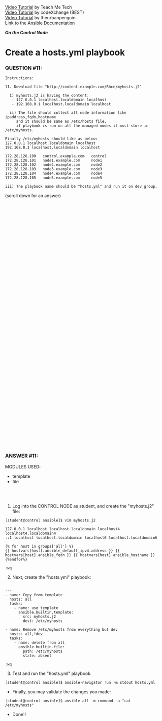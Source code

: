 <a href="https://www.youtube.com/watch?v=Oxd2Zuuv9Cs&list=PLYB6dfdhWDePZf4fd4YgGGtSX_vHKv5vz&index=14">Video Tutorial</a> by Teach Me Tech \
<a href="https://www.youtube.com/watch?v=yGJfoLGaN0E&list=PLL_setXLS0tiYMipvQI4oUGkJwhOhn42J&index=11">Video Tutorial</a> by codeXchange (BEST) \
<a href="https://www.youtube.com/watch?v=dGjId7RSLek">Video Tutorial</a> by theurbanpenguin \
<a href="https://docs.ansible.com/ansible/latest/collections/amazon/aws/docsite/aws_ec2_guide.html#hostvars-prefix-and-hostvars-suffix">Link</a> to the Ansible Documentation

***On the Control Node***

# Create a hosts.yml playbook
### QUESTION #11:
```
Instructions:

11. Download file "http://content.example.com/Rhce/myhosts.j2"

  1) myhosts.j2 is having the content:
   - 127.0.0.1 localhost.localdomain localhost
   - 192.168.0.1 localhost.localdomain localhost

  ii) The file should collect all node information like ipaddress,fqdn,hostname
     and it should be same as /etc/hosts file,
     if playbook is run on all the managed nodes it must store in /etc/myhosts.

Finally /etc/myhosts should like as below:
127.0.0.1 localhost.localdomain localhost
192.168.0.1 localhost.localdomain localhost

172.28.128.100   control.example.com   control
172.28.128.101   node1.example.com     node1
172.28.128.102   node2.example.com     node2
172.28.128.103   node3.example.com     node3
172.28.128.104   node4.example.com     node4
172.28.128.105   node5.example.com     node5

iii) The playbook name should be "hosts.yml" and run it on dev group.
```

(scroll down for an answer)
<br/><br/><br/><br/><br/><br/><br/><br/><br/><br/><br/><br/><br/><br/><br/><br/><br/><br/><br/><br/><br/><br/><br/><br/>
<br/><br/><br/><br/><br/><br/><br/><br/><br/><br/><br/><br/><br/><br/><br/><br/><br/><br/><br/><br/><br/><br/><br/><br/>

### ANSWER #11:
MODULES USED:
- template
- file

</br></br>

1) Log into the CONTROL NODE as student, and create the "myhosts.j2" file:
```
[student@control ansible]$ ﻿vim myhosts.j2

127.0.0.1 localhost localhost.localdomain localhost4 localhost4.localdomain4
::1 localhost localhost.localdomain localhost6 localhost.localdomain6

{% for host in groups['all'] %}
{{ hostvars[host].ansible_default_ipv4.address }} {{ hostvars[host].ansible_fqdn }} {{ hostvars[host].ansible_hostname }}
{%endfor%}

:wq
```

2) Next, create the "hosts.yml" playbook:
```

---
- name: Copy from template
  hosts: all
  tasks:
    - name: use template
      ansible.builtin.template:
        src: myhosts.j2
        dest: /etc/myhosts

- name: Remove /etc/myhosts from everything but dev
  hosts: all,!dev
  tasks:
    - name: delete from all
      ansible.builtin.file:
        path: /etc/myhosts
        state: absent

:wq
```

3) Test and run the "hosts.yml" playbook:
```
[student@control ansible]$ ansible-navigator run -m stdout hosts.yml
```

* Finally, you may validate the changes you made:
```
[student@control ansible]$ ansible all -m command -a "cat /etc/myhosts"
```

* Done!!
